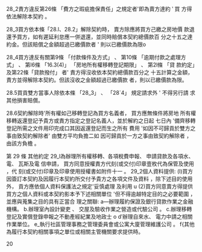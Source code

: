 28_2責方違反第26條 「費方之瑕疵擔保責任」之規定者'即為賣方達約 ‵ 買
方得依法解除本契約 。

28_3買方依本條「28.l、28.2」解除契約時， 賣方除應將買方己繳之房地價
款退還予買方，如有遲延利怠應一併退還，並同時賠償本契約總價款百
分之十五之達約金。但該賠償之金額超過已繳價款者 ' 則以已繳價款為限o

28_4買方達反有關第9條 「付款條件及方式」 、 第10條 「逾期付款之處理方
式」 、 第l6條 「16.3(4)」 「房地所有權移轉登記期限」 、 第2l條 「貸
款約定」及第22條「貸款撥付」 者' 責方得沒收依本契約總價款百分之
十五計算之金額， 責方並得解除本契約。但該沒收之金額超過已繳價款
者，則以已繳價款為限。

28.5買貢雙方當事人除依本條 「28_3」 、 「28`4」 規定請求外 ' 不得另行請
求其他損害賠償。

28.6契約解除時'所有權如己移轉登記為買方名義者， 買方應無條件將房地
所有權移轉返還登記予貴方或責方指定之登記名義人，並於解約之日起
七日內 '備齊移轉登記所需之文件用印完成口其因返還登記而生之所有
費用 '如因不可歸貢於雙方之事由致契約解除者' 由雙方平均負擔二如
因可歸貢於一方之事由致契約解除者 ， 由該方負檐 。

第 29 條 其他約定
29_l為辦理所有權移轉、各項稅費申報、 申請貸款及各項水、電、 瓦斯及電
信申請， 買方同意授權責方代刻(或交付)印章壹枚代為保管及使用 ，代
刻(或交付)印章及印章使用授權書如附件十一 。
29_2個人資料提供:
(l)買方因簽訂本契約及因履行本契約所交付予貴方之各項文件及資料
，除下述目的使用外， 貢方應依個人資料保護法之規定'妥慎處理
及利用 u
(2)買方同意賣方得提供買方之個人資料或本契約影本予下述相關單位
'但不得逾越特定目的之必要範圍 ， 並應與蒐集之目的具有正當合
理之關聯:
a—辦理履約保證及銀行貸款作業之金融機構。
b.辦理室內設計變吏 、 交屋及驗收作業之營造或代驗公司 。
c.辦理移轉登記及實償登錄申報之不動產經紀業及地政士 o
d′辦理自來水、 電力中請之相關作業單位。
e_執行社區管理事務之管理委員會或公寓大廈菅理維護公司 。
f{其他為履行本契約相關事項之單位或相關主管機關要求提供時。

20

